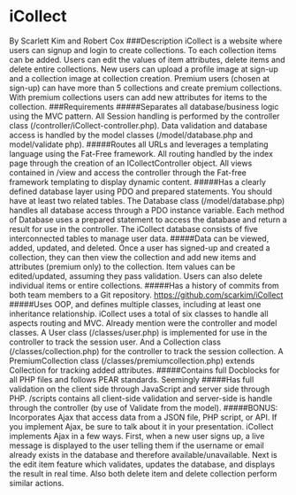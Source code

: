 # iCollect
By Scarlett Kim and Robert Cox
###Description
iCollect is a website where users can signup and login to create collections. 
To each collection items can be added. Users can edit the values of item 
attributes, delete items and delete entire collections. New users can upload
a profile image at sign-up and a collection image at collection creation. 
Premium users (chosen at sign-up) can have more than 5 collections and create 
premium collections. With premium collections users can add new attributes for 
items to the collection.
###Requirements
#####Separates all database/business logic using the MVC pattern.
All Session handling is performed by the controller class 
(/controller/iCollect-controller.php). Data validation and 
database access is handled by the model classes (/model/database.php and 
model/validate php). 
#####Routes all URLs and leverages a templating language using the Fat-Free framework.
All routing handled by the index page through the creation of an 
ICollectController object. All views contained in /view and access the
controller through the Fat-free framework templating to display dynamic content.
#####Has a clearly defined database layer using PDO and prepared statements. You should have at least two related tables.
The Database class (/model/database.php) handles all database access through
a PDO instance variable. Each method of Database uses a prepared statement to 
access the database and return a result for use in the controller. The iCollect
database consists of five interconnected tables to manage user data.
#####Data can be viewed, added, updated, and deleted.
Once a user has signed-up and created a collection, they can then view the 
collection and add new items and attributes (premium only) to the collection. 
Item values can be edited/updated, assuming they pass validation. Users can also
delete individual items or entire collections.
#####Has a history of commits from both team members to a Git repository.
https://github.com/scarkim/iCollect
#####Uses OOP, and defines multiple classes, including at least one inheritance relationship.
iCollect uses a total of six classes to handle all aspects routing and MVC. 
Already mention were the controller and model classes. A User class 
(/classes/user.php) is implemented for use in the controller to track the 
session user. And a Collection class (/classes/collection.php) for the 
controller to track the session collection. A PremiumCollection class 
(/classes/premiumcollection.php) extends Collection for tracking added 
attributes.
#####Contains full Docblocks for all PHP files and follows PEAR standards.
Seemingly
#####Has full validation on the client side through JavaScript and server side through PHP.
/scripts contains all client-side validation and server-side is handle through 
the controller (by use of Validate from the model).
#####BONUS:  Incorporates Ajax that access data from a JSON file, PHP script, or API. If you implement Ajax, be sure to talk about it in your presentation.
iCollect implements Ajax in a few ways. First, when a new user signs up, a live
message is displayed to the user telling them if the username or email already 
exists in the database and therefore available/unavailable. Next is the edit 
item feature which validates, updates the database, and displays the result 
in real time. Also both delete item and delete collection perform similar 
actions.
